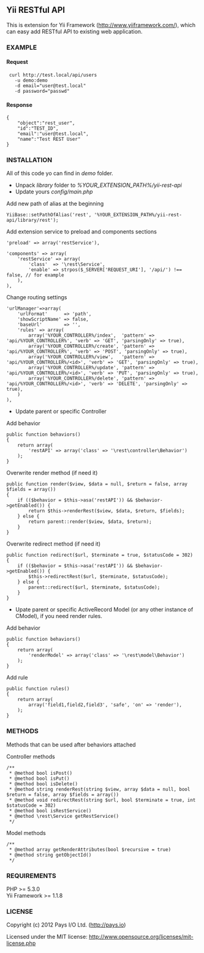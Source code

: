 ## Yii RESTful API

This is extension for Yii Framework (http://www.yiiframework.com/), which can easy add RESTful API to existing web application.

### EXAMPLE
#### Request
     curl http://test.local/api/users 
       -u demo:demo 
       -d email="user@test.local" 
       -d password="passwd"
#### Response
    {
        "object":"rest_user",
        "id":"TEST_ID",
        "email":"user@test.local",
        "name":"Test REST User"
    }

### INSTALLATION

All of this code yo can find in *demo* folder.

- Unpack *library* folder to *%YOUR_EXTENSION_PATH%/yii-rest-api*
- Update yours *config/main.php*

Add new path of alias at the beginning

    YiiBase::setPathOfAlias('rest', '%YOUR_EXTENSION_PATH%/yii-rest-api/library/rest');

Add extension service to preload and components sections

    'preload' => array('restService'),  

    'components' => array(  
        'restService' => array(  
            'class'  => '\rest\Service',  
            'enable' => strpos($_SERVER['REQUEST_URI'], '/api/') !== false, // for example
        ),  
    ),

Change routing settings

    'urlManager'=>array(
        'urlFormat'      => 'path',
        'showScriptName' => false,
        'baseUrl'        => '',
        'rules' => array(
            array('%YOUR_CONTROLLER%/index',  'pattern' => 'api/%YOUR_CONTROLLER%', 'verb' => 'GET', 'parsingOnly' => true),
            array('%YOUR_CONTROLLER%/create', 'pattern' => 'api/%YOUR_CONTROLLER%', 'verb' => 'POST', 'parsingOnly' => true),
            array('%YOUR_CONTROLLER%/view',   'pattern' => 'api/%YOUR_CONTROLLER%/<id>', 'verb' => 'GET', 'parsingOnly' => true),
            array('%YOUR_CONTROLLER%/update', 'pattern' => 'api/%YOUR_CONTROLLER%/<id>', 'verb' => 'PUT', 'parsingOnly' => true),
            array('%YOUR_CONTROLLER%/delete', 'pattern' => 'api/%YOUR_CONTROLLER%/<id>', 'verb' => 'DELETE', 'parsingOnly' => true),
        )
    ),

- Update parent or specific Controller

Add behavior

    public function behaviors()
    {
        return array(
            'restAPI' => array('class' => '\rest\controller\Behavior')
        );
    }

Overwrite render method (if need it)

    public function render($view, $data = null, $return = false, array $fields = array())
    {
        if (($behavior = $this->asa('restAPI')) && $behavior->getEnabled()) {
            return $this->renderRest($view, $data, $return, $fields);
        } else {
            return parent::render($view, $data, $return);
        }
    }

Overwrite redirect method (if need it)

    public function redirect($url, $terminate = true, $statusCode = 302)
    {
        if (($behavior = $this->asa('restAPI')) && $behavior->getEnabled()) {
            $this->redirectRest($url, $terminate, $statusCode);
        } else {
            parent::redirect($url, $terminate, $statusCode);
        }
    }

- Upate parent or specific ActiveRecord Model (or any other instance of CModel), if you need render rules.

Add behavior

    public function behaviors()
    {
        return array(
            'renderModel' => array('class' => '\rest\model\Behavior')
        );
    }

Add rule

    public function rules()
    {
        return array(            
            array('field1,field2,field3', 'safe', 'on' => 'render'),
        );
    }

### METHODS

Methods that can be used after behaviors attached

Controller methods

    /**
     * @method bool isPost()
     * @method bool isPut()
     * @method bool isDelete()
     * @method string renderRest(string $view, array $data = null, bool $return = false, array $fields = array())
     * @method void redirectRest(string $url, bool $terminate = true, int $statusCode = 302)
     * @method bool isRestService()
     * @method \rest\Service getRestService()
     */

Model methods

    /**
     * @method array getRenderAttributes(bool $recursive = true)
     * @method string getObjectId()
     */

### REQUIREMENTS

PHP >= 5.3.0  
Yii Framework >= 1.1.8

### LICENSE

Copyright (c) 2012 Pays I/O Ltd. (http://pays.io)

Licensed under the MIT license: http://www.opensource.org/licenses/mit-license.php

